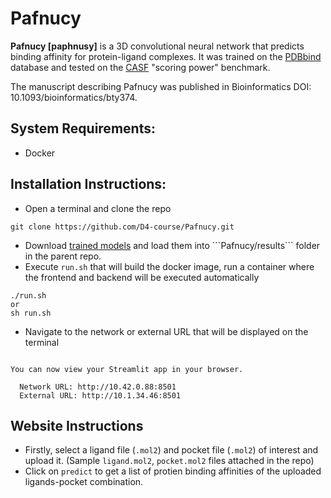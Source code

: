 # Pafnucy
**Pafnucy [paphnusy]** is a 3D convolutional neural network that predicts binding affinity for protein-ligand complexes.
It was trained on the [PDBbind](http://pubs.acs.org/doi/abs/10.1021/acs.accounts.6b00491) database and tested on the [CASF](http://pubs.acs.org/doi/pdf/10.1021/ci500081m) "scoring power" benchmark.

The manuscript describing Pafnucy was published in Bioinformatics DOI: 10.1093/bioinformatics/bty374.
## System Requirements: 
- Docker

## Installation Instructions:
- Open a terminal and clone the repo
```
git clone https://github.com/D4-course/Pafnucy.git
```
- Download [trained models]([https://iiitaphyd-my.sharepoint.com/:f:/g/personal/rishal_aggarwal_research_iiit_ac_in/EoJSrvuiKPlAluOJLjTzfpcBT2fVRdq8Sr4BMmil0_tvHw?e=Kj7reS](https://iiitaphyd-my.sharepoint.com/:u:/g/personal/savitha_viswanadh_research_iiit_ac_in/EZRehdh5o0FIpLbiPAb97r8By7_YZaRP7oQZufSOqz3FnA?e=ZuT8L4)) and load them into ```Pafnucy/results``` folder in the parent repo. 
- Execute ```run.sh``` that will build the docker image, run a container where the frontend and backend will be executed automatically
```
./run.sh
or
sh run.sh
```
- Navigate to the network or external URL that will be displayed on the terminal
```

You can now view your Streamlit app in your browser.

  Network URL: http://10.42.0.88:8501
  External URL: http://10.1.34.46:8501
```
## Website Instructions
- Firstly, select a ligand file (```.mol2```) and pocket file (```.mol2```) of interest and upload it. (Sample ```ligand.mol2```, ```pocket.mol2``` files attached in the repo)
- Click on ```predict``` to get a list of protien binding affinities of the uploaded ligands-pocket combination.
